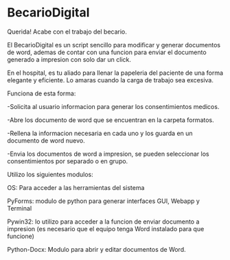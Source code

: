 # BecarioDigital
Querida! Acabe con el trabajo del becario.

El BecarioDigital es un script sencillo para modificar y generar documentos de word,
ademas de contar con una funcion para enviar el documento generado a impresion con solo dar un click.

En el hospital, es tu aliado para llenar la papeleria del paciente de una forma elegante y eficiente.
Lo amaras cuando la carga de trabajo sea excesiva.


Funciona de esta forma:

-Solicita al usuario informacion para generar los consentimientos medicos.

-Abre los documento de word que se encuentran en la carpeta formatos.

-Rellena la informacion necesaria en cada uno y los guarda en un documento de word nuevo.

-Envia los documentos de word a impresion, se pueden seleccionar los consentimientos por separado o en grupo.



Utilizo los siguientes modulos:

OS: Para acceder a las herramientas del sistema

PyForms: modulo de python para generar interfaces GUI, Webapp y Terminal

Pywin32: lo utilizo para acceder a la funcion de enviar documento a impresion (es necesario que el equipo tenga Word instalado para que funcione)

Python-Docx: Modulo para abrir y editar documentos de Word.

